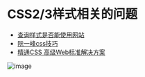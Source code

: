 # CSS2/3样式相关的问题

- [查询样式是否能使用网站](http://caniuse.com/#feat=flexbox)
- [阮一峰css技巧](http://www.ruanyifeng.com/blog/2010/03/css_cookbook.html)
- [精通CSS 高级Web标准解决方案](http://baike.baidu.com/link?url=5PsfJ3_QqBxoW9L0sYY6qN3LPHNOqKeatMYq8vswYVe5NUNmjHJvpMTbq96jmxnhD9YmHehDzCpK2_EBFoy1yY6t1i4QlzbLdYT_4sGS-TAiyDWeQCbOvSDCwk4hu295gX2dHimATw2OnxSONO34thnn4blaaqi9TIUanSh8dTQpa53UzETKlfY9VR9bguaSrOhomOEpkp48lQC0sEzItuek4mBXP-SgDHJ39_4y9M_)

![image](https://cloud.githubusercontent.com/assets/18028533/21420589/8b3ec0ec-c869-11e6-8d25-38e85f22bbd3.png)
